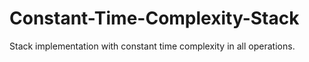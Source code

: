 # Constant-Time-Complexity-Stack
Stack implementation with constant time complexity in all operations.
